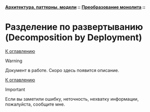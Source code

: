 **[Архитектура, паттерны, модели](../../README.md#patterns) ::** 
**[Преобразование монолита](../../README.md#patterns-monolith) ::**
# Разделение по развертыванию (Decomposition by Deployment)

<!--

-->

[К оглавлению](../../README.md#patterns-monolith)

> [!WARNING]
> Документ в работе. Скоро здесь появится описание.

[К оглавлению](../../README.md#patterns-monolith)

> [!IMPORTANT]
> Если вы заметили ошибку, неточность, нехватку информации, пожалуйста, сообщите мне.
